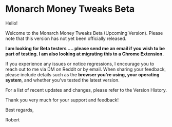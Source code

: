 # Monarch Money Tweaks Beta

Hello!

Welcome to the Monarch Money Tweaks Beta (Upcoming Version). Please note that this version has not yet been officially released.

**I am looking for Beta testers .... please send me an email if you wish to be part of testing.  I am also looking at migrating this to a Chrome Extension.**

If you experience any issues or notice regressions, I encourage you to reach out to me via DM on Reddit or by email. When sharing your feedback, please include details such as the **browser you're using, your operating system**, and whether you've tested the latest version.

For a list of recent updates and changes, please refer to the Version History.

Thank you very much for your support and feedback!

Best regards,

Robert
